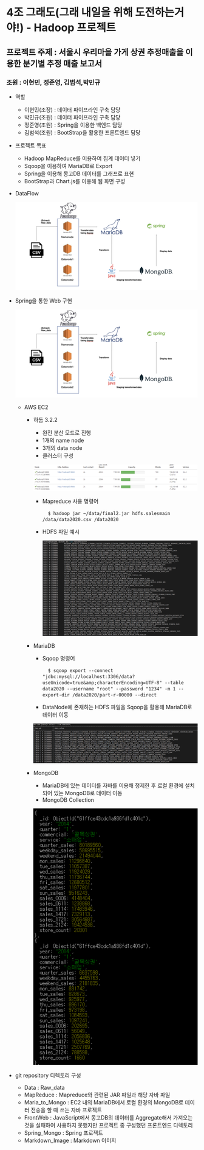 # 4조 그래도(그래 내일을 위해 도전하는거야!) - Hadoop 프로젝트

## 프로젝트 주제 : 서울시 우리마을 가게 상권 추정매출을 이용한 분기별 추정 매출 보고서

### **조원 : 이현민, 정준영, 김범석,박민규**

- 역할
    - 이현민(조장) : 데이터 파이프라인 구축 담당
    - 박민규(조원) : 데이터 파이프라인 구축 담당
    - 정준영(조원) : Spring을 이용한 백엔드 담당
    - 김범석(조원) : BootStrap을 활용한 프론트엔드 담당
- 프로젝트 목표
    - Hadoop MapReduce를 이용하여 집계 데이터 넣기
    - Sqoop을 이용하여 MariaDB로 Export
    - Spring을 이용해 몽고DB 데이터를 그래프로 표현
    - BootStrap과 Chart.js를 이용해 웹 화면 구성
- DataFlow
    
   ![dataflow](./Markdown_Image/dataflow.png)
    
- Spring을 통한 Web 구현
    
    ![web](./Markdown_Image/dataflow.png)
    
    - AWS EC2
        - 하둡 3.2.2
            - 완전 분산 모드로 진행
            - 1개의  name node
            - 3개의 data node
            - 클러스터 구성
            
            ![port](./Markdown_Image/port.png)
			
			- Mapreduce 사용 명령어

					$ hadoop jar ~/data/final2.jar hdfs.salesmain /data/data2020.csv /data2020
                
            - HDFS 파일 예시
                
               ![hdfs](./Markdown_Image/hdfs_cat.png)
    
                
        - MariaDB
            - Sqoop 명령어
				
					$ sqoop export --connect "jdbc:mysql://localhost:3306/data?useUnicode=true&amp;characterEncoding=UTF-8" --table data2020 --username "root" --password "1234" -m 1 --export-dir /data2020/part-r-00000 --direct

 
            - DataNode에 존재하는 HDFS 파일을 Sqoop을 활용해 MariaDB로 데이터 이동
            
            ![maria](./Markdown_Image/mariadb.png)
    
        - MongoDB
            - MariaDB에 있는 데이터를 자바를 이용해 정제한 후 로컬 환경에 설치되어 있는 MongoDB로 데이터 이동
            - MongoDB Collection
            
           ![mongo](./Markdown_Image/mongodb.png)

- git repository 디렉토리 구성
	- Data : Raw_data
	- MapReduce : Mapreduce와 관련된 JAR 파일과 해당 자바 파일
	- Maria_to_Mongo : EC2 내의 MariaDB에서 로컬 환경의 MongoDB로 데이터 전송을 할 때 쓰는 자바 프로젝트
	- FrontWeb : JavaScript에서 몽고DB의 데이터를 Aggregate해서 가져오는 것을 실패하여 사용하지 못했지만 프로젝트 중 구성했던 프론트엔드 디렉토리
	- Spring_Mongo : Spring 프로젝트
	- Markdown_Image : Markdown 이미지